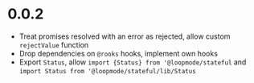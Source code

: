 # 0.0.2

-   Treat promises resolved with an error as rejected, allow custom `rejectValue` function
-   Drop dependencies on `@rooks` hooks, implement own hooks
-   Export `Status`, allow `import {Status} from '@loopmode/stateful` and `import Status from '@loopmode/stateful/lib/Status`
